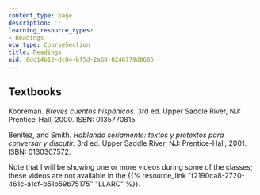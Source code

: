 ```yaml
---
content_type: page
description: ''
learning_resource_types:
- Readings
ocw_type: CourseSection
title: Readings
uid: 0dd14b12-dc84-bf5d-2a60-8246779d8605
---
```


Textbooks
---------

Kooreman. _Breves cuentos hispánicos._ 3rd ed. Upper Saddle River, NJ: Prentice-Hall, 2000. ISBN: 0135770815.

Benítez, and Smith. _Hablando seriamente: textos y pretextos para conversar y discutir._ 3rd ed. Upper Saddle River, NJ: Prentice-Hall, 2001. ISBN: 0130307572.

Note that I will be showing one or more videos during some of the classes; these videos are not available in the {{% resource_link "f2190ca8-2720-461c-a1cf-b51b59b75175" "LLARC" %}}.